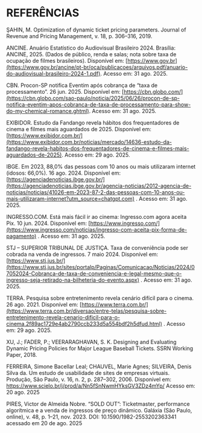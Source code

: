 # REFERÊNCIAS

ŞAHIN, M. Optimization of dynamic ticket pricing parameters. Journal of Revenue and Pricing Management, v. 18, p. 306–316, 2019.

ANCINE. Anuário Estatístico do Audiovisual Brasileiro 2024. Brasília: ANCINE, 2025. (Dados de público, renda e salas; nota sobre taxa de ocupação de filmes brasileiros). Disponível em: [https://www.gov.br](https://www.gov.br/ancine/pt-br/oca/publicacoes/arquivos.pdf/anuario-do-audiovisual-brasileiro-2024-1.pdf). Acesso em: 31 ago. 2025.

CBN. Procon-SP notifica Eventim após cobrança de “taxa de processamento”. 26 jun. 2025. Disponível em: [https://cbn.globo.com/](https://cbn.globo.com/sao-paulo/noticia/2025/06/26/procon-de-sp-notifica-eventim-apos-cobranca-de-taxa-de-processamento-para-show-do-my-chemical-romance.ghtml). Acesso em: 31 ago. 2025.

EXIBIDOR. Estudo da Fandango revela hábitos dos frequentadores de cinema e filmes mais aguardados de 2025. Disponível em: [https://www.exibidor.com.br/](https://www.exibidor.com.br/noticias/mercado/14636-estudo-da-fandango-revela-habitos-dos-frequentadores-de-cinema-e-filmes-mais-aguardados-de-2025). Acesso em: 29 ago. 2025.

IBGE. Em 2023, 88,0% das pessoas com 10 anos ou mais utilizaram internet (idosos: 66,0%). 16 ago. 2024. Disponível em: [https://agenciadenoticias.ibge.gov.br/](https://agenciadenoticias.ibge.gov.br/agencia-noticias/2012-agencia-de-noticias/noticias/41026-em-2023-87-2-das-pessoas-com-10-anos-ou-mais-utilizaram-internet?utm_source=chatgpt.com)
. Acesso em: 31 ago. 2025.

INGRESSO.COM. Está mais fácil ir ao cinema: Ingresso.com agora aceita Pix. 10 jun. 2024. Disponível em: [https://www.ingresso.com/](https://www.ingresso.com/noticias/ingresso-com-aceita-pix-forma-de-pagamento)
. Acesso em: 31 ago. 2025.

STJ – SUPERIOR TRIBUNAL DE JUSTIÇA. Taxa de conveniência pode ser cobrada na venda de ingressos. 7 maio 2024. Disponível em: [https://www.stj.jus.br/](https://www.stj.jus.br/sites/portalp/Paginas/Comunicacao/Noticias/2024/07052024-Cobranca-de-taxa-de-conveniencia-e-legal-mesmo-que-o-ingresso-seja-retirado-na-bilheteria-do-evento.aspx)
. Acesso em: 31 ago. 2025.

TERRA. Pesquisa sobre entretenimento revela cenário difícil para o cinema. 26 ago. 2021. Disponível em: [https://www.terra.com.br/](https://www.terra.com.br/diversao/entre-telas/pesquisa-sobre-entretenimento-revela-cenario-dificil-para-o-cinema,2f89ac1729e4ab2790ccb233d5a554bdf2h5dfud.html) . Acesso em: 29 ago. 2025.

XU, J.; FADER, P.; VEERARAGHAVAN, S. K. Designing and Evaluating Dynamic Pricing Policies for Major League Baseball Tickets. SSRN Working Paper, 2018.

FERREIRA, Simone Bacellar Leal; CHAUVEL, Marie Agnes; SILVEIRA, Denis Silva da. Um estudo de usabilidade de sites de empresas virtuais. Produção, São Paulo, v. 16, n. 2, p. 287–302, 2006. Disponível em: https://www.scielo.br/j/prod/a/Nn5fSnNwmHYksGV3ZDz4mYp/
Acesso em: 20 ago. 2025

PIRES, Victor de Almeida Nobre. “SOLD OUT”: Ticketmaster, performance algorítmica e a venda de ingressos de preço dinâmico. Galáxia (São Paulo, online), v. 48, p. 1–21, nov. 2023. DOI: 10.1590/1982-2553202363341 acessado em 20 de ago. 2025
